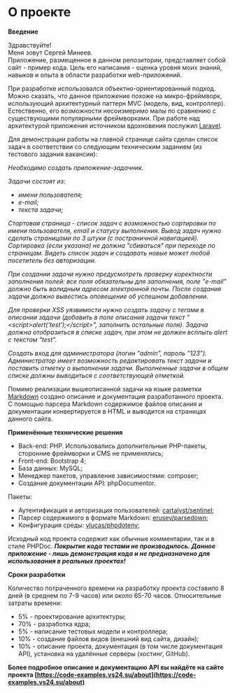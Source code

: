 О проекте
=========

**Введение**

Здравствуйте!  
Меня зовут Сергей Минеев.  
Приложение, размещенное в данном репозитории, представляет собой сайт - пример кода.
Цель его написания - оценка уровня моих знаний, навыков и опыта в области
разработки web-приложений.

При разработке использовался объектно-ориентированный подход.
Можно сказать, что данное приложение похоже на микро-фреймворк, использующий архитектурный паттерн MVC (модель, вид, контроллер).
Естественно, его возможности несоизмеримо малы по сравнению с существующими популярными фреймворками.
При работе над архитектурой приложения источником вдохновения послужил [Laravel](https://laravel.com).

Для демонстрации работы на главной странице сайта сделан список задач в 
соответствии со следующим техническим заданием (из тестового задания вакансии):

*Необходимо создать приложение-задачник.*

*Задачи состоят из:*
- *имени пользователя;*
- *е-mail;*
- *текста задачи;*

*Стартовая страница - список задач с возможностью сортировки по 
имени пользователя, email и статусу выполнения.
Вывод задач нужно сделать страницами по 3 штуки (с постраничной навигацией).
Сортировка (если указана) не должна "сбиваться" при переходе по страницам.
Видеть список задач и создавать новые может любой посетитель без авторизации.*

*При создании задачи нужно предусмотреть проверку коректности заполнения полей:
все поля обязательны для заполнения, поле "е-mail" должно быть 
валидным адресом электронной почты. После создания задачи должно 
вывестись оповещение об успешном добавлении.*

*Для проверки XSS уязвимости нужно создать задачу с тегами в описании задачи 
(добавить в поле описания задачи текст
"&lt;script&gt;alert(‘test’);&lt;/script&gt;", 
заполнить остальные поля).
Задача должна отобразиться в списке задач,
при этом не должен всплыть alert c текстом "test".*

*Создать вход для администратора (логин "admin", пароль "123").
Администратор имеет возможность редактировать текст задачи и 
поставить отметку о выполнении задачи.
Выполненные задачи в общем списке должны выводиться с соответствующей отметкой.*

Помимо реализации вышеописанной задачи на языке разметки
[Markdown](https://ru.wikipedia.org/wiki/Markdown) 
создано описание и документация разработанного проекта.
С помощью парсера Markdown содержимое файлов описания и 
документации конвертируется в HTML и выводится на страницах данного сайта.

**Применённые технические решения**

- Back-end: PHP. Использовались дополнительные PHP-пакеты, сторонние фреймворки и CMS не применялись;
- Front-end: Bootstrap 4;
- База данных: MySQL;
- Менеджер пакетов, управление зависимостями: composer;
- Создание документации API: phpDocumentor.

Пакеты:

- Аутентификация и авторизация пользователей: [cartalyst/sentinel](https://packagist.org/packages/cartalyst/sentinel);
- Парсер содержимого в формате Markdown: [erusev/parsedown](https://packagist.org/packages/erusev/parsedown);
- Конфигурация среды: [vlucas/phpdotenv](https://packagist.org/packages/vlucas/phpdotenv);

Исходный код проекта содержит как обычные комментарии, так и в стиле PHPDoc. ***Покрытие кода тестами не производилось.
Данное приложение - лишь демонстрация кода и не предназначено для использования в реальных проектах!***

**Сроки разработки**

Количество потраченного времени на разработку проекта составило 8 дней (в среднем по 7-9 часов) или около 65-70 часов.
Относительные затраты времени:

- 5% - проектирование архитектуры;
- 70% - разработка ядра;
- 5% - написание тестовых модели и контроллера;
- 10% - создание файлов видов (внешний вид сайта, дизайн);
- 10% - описание проекта, документация (в том числе документация API), установка на удалённые серверы (хостинг, GitHub).

**Более подробное описание и документацию API вы найдёте на сайте проекта 
[https://code-examples.vs24.su/about](https://code-examples.vs24.su/about)**
